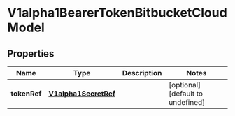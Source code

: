 # V1alpha1BearerTokenBitbucketCloudModel

## Properties

Name | Type | Description | Notes
------------ | ------------- | ------------- | -------------
**tokenRef** | [**V1alpha1SecretRef**](V1alpha1SecretRef.md) |  | [optional] [default to undefined]


